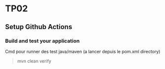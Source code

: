 # TP02

## Setup Github Actions

### Build and test your application

Cmd pour runner des test java/maven (a lancer depuis le pom.xml directory)
>mvn clean verify


